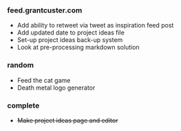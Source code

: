 ### feed.grantcuster.com
- Add ability to retweet via tweet as inspiration feed post
- Add updated date to project ideas file
- Set-up project ideas back-up system
- Look at pre-processing markdown solution

### random
- Feed the cat game
- Death metal logo generator

### complete
- ~~Make project ideas page and editor~~